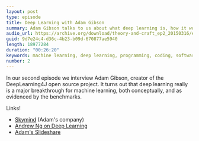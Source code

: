 ```yaml
---
layout: post
type: episode
title: Deep Learning with Adam Gibson
summary: Adam Gibson talks to us about what deep learning is, how it works, and what implications it has for the technology we can build
audio_url: https://archive.org/download/theory-and-craft_ep2_20150316/ep2.mp3
guid: 9d7e24c4-d36c-4b23-b09d-670877ae5940
length: 18977284
duration: "00:26:20"
keywords: machine learning, deep learning, programming, coding, software
number: 2
---
```

In our second episode we interview Adam Gibson, creator of the DeepLearning4J open source project. It turns out that deep learning really is a major breakthrough for machine learning, both conceptually, and as evidenced by the benchmarks.

Links!

* [Skymind](http://www.skymind.io/) (Adam's company)
* [Andrew Ng on Deep Learning](https://www.youtube.com/watch?v=n1ViNeWhC24)
* [Adam's Slideshare](http://www.slideshare.net/agibsonccc)
